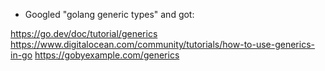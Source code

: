 - Googled "golang generic types" and got:

https://go.dev/doc/tutorial/generics
https://www.digitalocean.com/community/tutorials/how-to-use-generics-in-go
https://gobyexample.com/generics